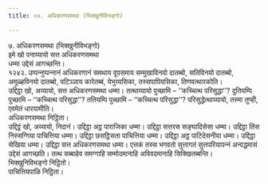 ```yaml
---
title: ०७. अधिकरणसमथा (भिक्खुनीविभङ्गो)

---
```

७. अधिकरणसमथा (भिक्खुनीविभङ्गो)  
इमे खो पनाय्यायो सत्त अधिकरणसमथा  
धम्मा उद्देसं आगच्छन्ति।  
१२४२. उप्पन्‍नुप्पन्‍नानं अधिकरणानं समथाय वूपसमाय सम्मुखाविनयो दातब्बो, सतिविनयो दातब्बो, अमूळ्हविनयो दातब्बो, पटिञ्‍ञाय कारेतब्बं, येभुय्यसिका, तस्सपापियसिका, तिणवत्थारकोति।  
उद्दिट्ठा खो, अय्यायो, सत्त अधिकरणसमथा धम्मा। तत्थाय्यायो पुच्छामि – ‘‘कच्‍चित्थ परिसुद्धा’’? दुतियम्पि पुच्छामि – ‘‘कच्‍चित्थ परिसुद्धा’’? ततियम्पि पुच्छामि – ‘‘कच्‍चित्थ परिसुद्धा’’? परिसुद्धेत्थाय्यायो, तस्मा तुण्ही, एवमेतं धारयामीति।  
अधिकरणसमथा निट्ठिता।  
उद्दिट्ठं खो, अय्यायो, निदानं। उद्दिट्ठा अट्ठ पाराजिका धम्मा। उद्दिट्ठा सत्तरस सङ्घादिसेसा धम्मा। उद्दिट्ठा तिंस निस्सग्गिया पाचित्तिया धम्मा। उद्दिट्ठा छसट्ठिसता पाचित्तिया धम्मा। उद्दिट्ठा अट्ठ पाटिदेसनीया धम्मा। उद्दिट्ठा सेखिया धम्मा। उद्दिट्ठा सत्त अधिकरणसमथा धम्मा। एत्तकं तस्स भगवतो सुत्तागतं सुत्तपरियापन्‍नं अन्वद्धमासं उद्देसं आगच्छति। तत्थ सब्बाहेव समग्गाहि सम्मोदमानाहि अविवदमानाहि सिक्खितब्बन्ति।  
भिक्खुनिविभङ्गो निट्ठितो।  
पाचित्तियपाळि निट्ठिता।  